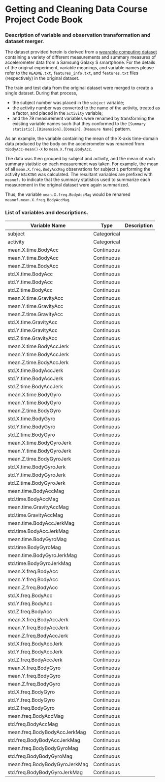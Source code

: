 # Getting and Cleaning Data Course Project Code Book

### Description of variable and observation transformation and dataset merger.

The dataset provided herein is derived from a [wearable computing dataset][wcd] containing a variety of different measurements and summary measures of accelerometer data from a Samsung Galaxy S smartphone.  For the details of the original experiment, variable meanings, and variable names please refer to the `README.txt`, `features_info.txt`, and `features.txt` files (respectively) in the original dataset.

[wcd]: https://d396qusza40orc.cloudfront.net/getdata%2Fprojectfiles%2FUCI%20HAR%20Dataset.zip

The train and test data from the original dataset were merged to create a single dataset.  During that process,

- the subject number was placed in the `subject` variable;
- the activity number was converted to the name of the activity, treated as a factor, and placed in the `activity` variable;
- and the 79 measurement variables were renamed by transforming the existing variable names such that they conformed to the `[Summary statistic].[Dimension].[Domain].[Measure Name]` pattern.

As an example, the variable containing the mean of the X-axis time-domain data produced by the body on the accelerometer was renamed from `tBodyAcc-mean()-X` to `mean.X.freq.BodyAcc`.

The data was then grouped by subject and activity, and the mean of each summary statistic on each measurement was taken.  For example, the mean of all `mean.X.freq.BodyAccMag` observations for subject `1` performing the activity `WALKING` was calculated.  The resultant variables are prefixed with `meanof.` to indicate that the summary statistics used to summarize each measurement in the original dataset were again summarized.

Thus, the variable `mean.X.freq.BodyAccMag` would be renamed `meanof.mean.X.freq.BodyAccMag`.

### List of variables and descriptions.

| Variable Name                 | Type        | Description |
| -------------                 | ----        | ----------- |
| subject                       | Categorical |             |
| activity                      | Categorical |             |
| mean.X.time.BodyAcc           | Continuous  |             |
| mean.Y.time.BodyAcc           | Continuous  |             |
| mean.Z.time.BodyAcc           | Continuous  |             |
| std.X.time.BodyAcc            | Continuous  |             |
| std.Y.time.BodyAcc            | Continuous  |             |
| std.Z.time.BodyAcc            | Continuous  |             |
| mean.X.time.GravityAcc        | Continuous  |             |
| mean.Y.time.GravityAcc        | Continuous  |             |
| mean.Z.time.GravityAcc        | Continuous  |             |
| std.X.time.GravityAcc         | Continuous  |             |
| std.Y.time.GravityAcc         | Continuous  |             |
| std.Z.time.GravityAcc         | Continuous  |             |
| mean.X.time.BodyAccJerk       | Continuous  |             |
| mean.Y.time.BodyAccJerk       | Continuous  |             |
| mean.Z.time.BodyAccJerk       | Continuous  |             |
| std.X.time.BodyAccJerk        | Continuous  |             |
| std.Y.time.BodyAccJerk        | Continuous  |             |
| std.Z.time.BodyAccJerk        | Continuous  |             |
| mean.X.time.BodyGyro          | Continuous  |             |
| mean.Y.time.BodyGyro          | Continuous  |             |
| mean.Z.time.BodyGyro          | Continuous  |             |
| std.X.time.BodyGyro           | Continuous  |             |
| std.Y.time.BodyGyro           | Continuous  |             |
| std.Z.time.BodyGyro           | Continuous  |             |
| mean.X.time.BodyGyroJerk      | Continuous  |             |
| mean.Y.time.BodyGyroJerk      | Continuous  |             |
| mean.Z.time.BodyGyroJerk      | Continuous  |             |
| std.X.time.BodyGyroJerk       | Continuous  |             |
| std.Y.time.BodyGyroJerk       | Continuous  |             |
| std.Z.time.BodyGyroJerk       | Continuous  |             |
| mean.time.BodyAccMag          | Continuous  |             |
| std.time.BodyAccMag           | Continuous  |             |
| mean.time.GravityAccMag       | Continuous  |             |
| std.time.GravityAccMag        | Continuous  |             |
| mean.time.BodyAccJerkMag      | Continuous  |             |
| std.time.BodyAccJerkMag       | Continuous  |             |
| mean.time.BodyGyroMag         | Continuous  |             |
| std.time.BodyGyroMag          | Continuous  |             |
| mean.time.BodyGyroJerkMag     | Continuous  |             |
| std.time.BodyGyroJerkMag      | Continuous  |             |
| mean.X.freq.BodyAcc           | Continuous  |             |
| mean.Y.freq.BodyAcc           | Continuous  |             |
| mean.Z.freq.BodyAcc           | Continuous  |             |
| std.X.freq.BodyAcc            | Continuous  |             |
| std.Y.freq.BodyAcc            | Continuous  |             |
| std.Z.freq.BodyAcc            | Continuous  |             |
| mean.X.freq.BodyAccJerk       | Continuous  |             |
| mean.Y.freq.BodyAccJerk       | Continuous  |             |
| mean.Z.freq.BodyAccJerk       | Continuous  |             |
| std.X.freq.BodyAccJerk        | Continuous  |             |
| std.Y.freq.BodyAccJerk        | Continuous  |             |
| std.Z.freq.BodyAccJerk        | Continuous  |             |
| mean.X.freq.BodyGyro          | Continuous  |             |
| mean.Y.freq.BodyGyro          | Continuous  |             |
| mean.Z.freq.BodyGyro          | Continuous  |             |
| std.X.freq.BodyGyro           | Continuous  |             |
| std.Y.freq.BodyGyro           | Continuous  |             |
| std.Z.freq.BodyGyro           | Continuous  |             |
| mean.freq.BodyAccMag          | Continuous  |             |
| std.freq.BodyAccMag           | Continuous  |             |
| mean.freq.BodyBodyAccJerkMag  | Continuous  |             |
| std.freq.BodyBodyAccJerkMag   | Continuous  |             |
| mean.freq.BodyBodyGyroMag     | Continuous  |             |
| std.freq.BodyBodyGyroMag      | Continuous  |             |
| mean.freq.BodyBodyGyroJerkMag | Continuous  |             |
| std.freq.BodyBodyGyroJerkMag  | Continuous  |             |
